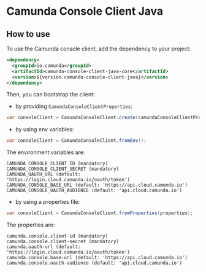 # Camunda Console Client Java

## How to use

To use the Camunda console client, add the dependency to your project:

```xml
<dependency>
  <groupId>io.camunda</groupId>
  <artifactId>camunda-console-client-java-core</artifactId>
  <version>${version.camunda-console-client-java}</version>
</dependency>
```

Then, you can bootstrap the client:

* by providing `CamundaConsoleClientProperties`:

```java
var consoleClient = CamundaConsoleClient.create(camundaConsoleClientProperties);
```

* by using env variables:

```java
var consoleClient = CamundaConsoleClient.fromEnv();
```

The environment variables are:

```
CAMUNDA_CONSOLE_CLIENT_ID (mandatory)
CAMUNDA_CONSOLE_CLIENT_SECRET (mandatory)
CAMUNDA_OAUTH_URL (default: 'https://login.cloud.camunda.io/oauth/token')
CAMUNDA_CONSOLE_BASE_URL (default: 'https://api.cloud.camunda.io')
CAMUNDA_CONSOLE_OAUTH_AUDIENCE (default: 'api.cloud.camunda.io')
```

* by using a properties file:

```java
var consoleClient = CamundaConsoleClient.fromProperties(properties);
```

The properties are:

```
camunda.console.client-id (mandatory)
camunda.console.client-secret (mandatory)
camunda.oauth-url (default: 'https://login.cloud.camunda.io/oauth/token')
camunda.console.base-url (default: 'https://api.cloud.camunda.io')
camunda.console.oauth-audience (default: 'api.cloud.camunda.io')
```
